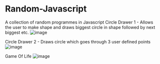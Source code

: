 # Random-Javascript
A collection of random programmes in Javascript
Circle Drawer 1 - Allows the user to make shape and draws biggest circle in shape followed by next biggest etc.
![image](https://github.com/meyer6/Random-Javascript/assets/69467554/be1834e2-f22d-495a-873c-9b1ca6f51d21)

Circle Drawer 2 - Draws circle which goes through 3 user defined points
![image](https://github.com/meyer6/Random-Javascript/assets/69467554/8ce3fa51-37df-4fd0-ad4e-f1a5391c9413)

Game Of Life
![image](https://github.com/meyer6/Random-Javascript/assets/69467554/f62f1586-14f8-4483-ae4f-17ed0b2fa83a)
